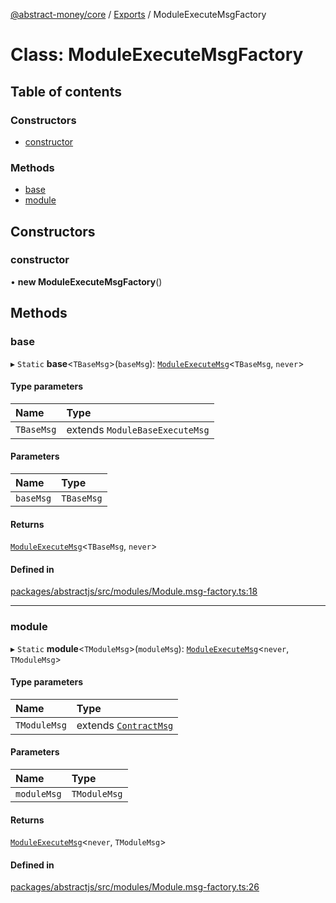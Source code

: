 [@abstract-money/core](../README.md) / [Exports](../modules.md) / ModuleExecuteMsgFactory

# Class: ModuleExecuteMsgFactory

## Table of contents

### Constructors

- [constructor](ModuleExecuteMsgFactory.md#constructor)

### Methods

- [base](ModuleExecuteMsgFactory.md#base)
- [module](ModuleExecuteMsgFactory.md#module)

## Constructors

### constructor

• **new ModuleExecuteMsgFactory**()

## Methods

### base

▸ `Static` **base**<`TBaseMsg`\>(`baseMsg`): [`ModuleExecuteMsg`](../modules.md#moduleexecutemsg)<`TBaseMsg`, `never`\>

#### Type parameters

| Name | Type |
| :------ | :------ |
| `TBaseMsg` | extends `ModuleBaseExecuteMsg` |

#### Parameters

| Name | Type |
| :------ | :------ |
| `baseMsg` | `TBaseMsg` |

#### Returns

[`ModuleExecuteMsg`](../modules.md#moduleexecutemsg)<`TBaseMsg`, `never`\>

#### Defined in

[packages/abstractjs/src/modules/Module.msg-factory.ts:18](https://github.com/AbstractSDK/frontend/blob/07410073/packages/abstractjs/src/modules/Module.msg-factory.ts#L18)

___

### module

▸ `Static` **module**<`TModuleMsg`\>(`moduleMsg`): [`ModuleExecuteMsg`](../modules.md#moduleexecutemsg)<`never`, `TModuleMsg`\>

#### Type parameters

| Name | Type |
| :------ | :------ |
| `TModuleMsg` | extends [`ContractMsg`](../modules.md#contractmsg) |

#### Parameters

| Name | Type |
| :------ | :------ |
| `moduleMsg` | `TModuleMsg` |

#### Returns

[`ModuleExecuteMsg`](../modules.md#moduleexecutemsg)<`never`, `TModuleMsg`\>

#### Defined in

[packages/abstractjs/src/modules/Module.msg-factory.ts:26](https://github.com/AbstractSDK/frontend/blob/07410073/packages/abstractjs/src/modules/Module.msg-factory.ts#L26)
